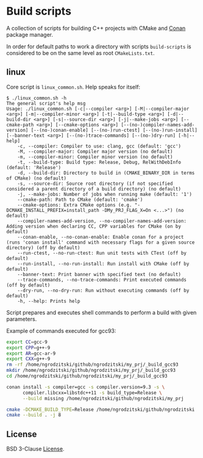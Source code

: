 # Build scripts

A collection of scripts for building C++ projects with CMake and [Conan](https://conan.io/) package manager.

In order for default paths to work a directory with scripts `build-scripts` is considered to be on the same level as root `CMakeLists.txt`.

## linux

Core script is `linux_common.sh`. Help speaks for itself:

```
$ ./linux_common.sh -h
The general script's help msg
Usage: ./linux_common.sh [-c|--compiler <arg>] [-M|--compiler-major <arg>] [-m|--compiler-minor <arg>] [-t|--build-type <arg>] [-d|--build-dir <arg>] [-s|--source-dir <arg>] [-j|--make-jobs <arg>] [--cmake-path <arg>] [--cmake-options <arg>] [--(no-)compiler-names-add-version] [--(no-)conan-enable] [--(no-)run-ctest] [--(no-)run-install] [--banner-text <arg>] [--(no-)trace-commands] [--(no-)dry-run] [-h|--help]
    -c, --compiler: Compiler to use: clang, gcc (default: 'gcc')
    -M, --compiler-major: Compiler major version (no default)
    -m, --compiler-minor: Compiler minor version (no default)
    -t, --build-type: Build type: Release, Debug, RelWithDebInfo (default: 'Release')
    -d, --build-dir: Directory to build in (CMAKE_BINARY_DIR in terms of CMake) (no default)
    -s, --source-dir: Source root directory (if not specified considered a parent directory of a build directory) (no default)
    -j, --make-jobs: Number of jobs when running make (default: '1')
    --cmake-path: Path to CMake (default: 'cmake')
    --cmake-options: Extra CMake options (e.g. "-DCMAKE_INSTALL_PREFIX=install_path -DMy_PRJ_FLAG_X=On <...>") (no default)
    --compiler-names-add-version, --no-compiler-names-add-version: Adding version when declaring CC, CPP variables for CMake (on by default)
    --conan-enable, --no-conan-enable: Enable conan for a project (runs 'conan install' command with necessary flags for a given source directory) (off by default)
    --run-ctest, --no-run-ctest: Run unit tests with CTest (off by default)
    --run-install, --no-run-install: Run install with CMake (off by default)
    --banner-text: Print banner with specified text (no default)
    --trace-commands, --no-trace-commands: Print executed commands (off by default)
    --dry-run, --no-dry-run: Run without executing commands (off by default)
    -h, --help: Prints help
```

Script prepares and executes shell commands to perform a build with given parameters.

Example of commands executed for gcc93:

```bash
export CC=gcc-9
export CPP=g++-9
export AR=gcc-ar-9
export CXX=g++-9
rm -rf /home/ngrodzitski/github/ngrodzitski/my_prj/_build_gcc93
mkdir /home/ngrodzitski/github/ngrodzitski/my_prj/_build_gcc93
cd /home/ngrodzitski/github/ngrodzitski/my_prj/_build_gcc93

conan install -s compiler=gcc -s compiler.version=9.3 -s \
      compiler.libcxx=libstdc++11 -s build_type=Release \
      --build missing /home/ngrodzitski/github/ngrodzitski/my_prj

cmake -DCMAKE_BUILD_TYPE=Release /home/ngrodzitski/github/ngrodzitski
cmake --build . -j 8
```

## License

BSD 3-Clause [License](./LICENSE).

